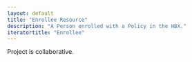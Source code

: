 ```yaml
---
layout: default
title: "Enrollee Resource"
description: "A Person enrolled with a Policy in the HBX."
iteratortitle: "Enrollee"
---
```


Project is collaborative.